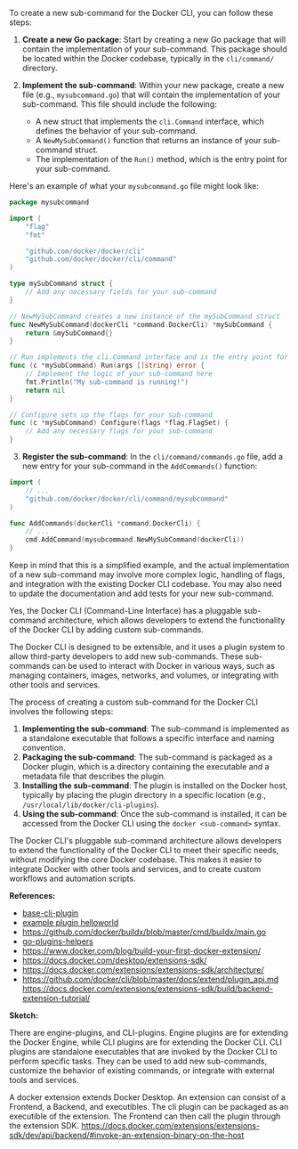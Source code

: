 To create a new sub-command for the Docker CLI, you can follow these steps:

1. **Create a new Go package**: Start by creating a new Go package that will contain the implementation of your sub-command. This package should be located within the Docker codebase, typically in the `cli/command/` directory.

2. **Implement the sub-command**: Within your new package, create a new file (e.g., `mysubcommand.go`) that will contain the implementation of your sub-command. This file should include the following:
   - A new struct that implements the `cli.Command` interface, which defines the behavior of your sub-command.
   - A `NewMySubCommand()` function that returns an instance of your sub-command struct.
   - The implementation of the `Run()` method, which is the entry point for your sub-command.

Here's an example of what your `mysubcommand.go` file might look like:

```go
package mysubcommand

import (
    "flag"
    "fmt"

    "github.com/docker/docker/cli"
    "github.com/docker/docker/cli/command"
)

type mySubCommand struct {
    // Add any necessary fields for your sub-command
}

// NewMySubCommand creates a new instance of the mySubCommand struct
func NewMySubCommand(dockerCli *command.DockerCli) *mySubCommand {
    return &mySubCommand{}
}

// Run implements the cli.Command interface and is the entry point for your sub-command
func (c *mySubCommand) Run(args []string) error {
    // Implement the logic of your sub-command here
    fmt.Println("My sub-command is running!")
    return nil
}

// Configure sets up the flags for your sub-command
func (c *mySubCommand) Configure(flags *flag.FlagSet) {
    // Add any necessary flags for your sub-command
}
```

3. **Register the sub-command**: In the `cli/command/commands.go` file, add a new entry for your sub-command in the `AddCommands()` function:

```go
import (
    // ...
    "github.com/docker/docker/cli/command/mysubcommand"
)

func AddCommands(dockerCli *command.DockerCli) {
    // ...
    cmd.AddCommand(mysubcommand.NewMySubCommand(dockerCli))
}
```

Keep in mind that this is a simplified example, and the actual implementation of a new sub-command may involve more complex logic, handling of flags, and integration with the existing Docker CLI codebase. You may also need to update the documentation and add tests for your new sub-command.

Yes, the Docker CLI (Command-Line Interface) has a pluggable sub-command architecture, which allows developers to extend the functionality of the Docker CLI by adding custom sub-commands.

The Docker CLI is designed to be extensible, and it uses a plugin system to allow third-party developers to add new sub-commands. These sub-commands can be used to interact with Docker in various ways, such as managing containers, images, networks, and volumes, or integrating with other tools and services.

The process of creating a custom sub-command for the Docker CLI involves the following steps:

1. **Implementing the sub-command**: The sub-command is implemented as a standalone executable that follows a specific interface and naming convention.
2. **Packaging the sub-command**: The sub-command is packaged as a Docker plugin, which is a directory containing the executable and a metadata file that describes the plugin.
3. **Installing the sub-command**: The plugin is installed on the Docker host, typically by placing the plugin directory in a specific location (e.g., `/usr/local/lib/docker/cli-plugins`).
4. **Using the sub-command**: Once the sub-command is installed, it can be accessed from the Docker CLI using the `docker <sub-command>` syntax.

The Docker CLI's pluggable sub-command architecture allows developers to extend the functionality of the Docker CLI to meet their specific needs, without modifying the core Docker codebase. This makes it easier to integrate Docker with other tools and services, and to create custom workflows and automation scripts.

**References:**

* [base-cli-plugin](https://github.com/docker/base-cli-plugin)
* [example plugin helloworld](https://github.com/docker/cli/tree/master/cli-plugins/examples)
* https://github.com/docker/buildx/blob/master/cmd/buildx/main.go
* [go-plugins-helpers](https://github.com/docker/go-plugins-helpers)
* https://www.docker.com/blog/build-your-first-docker-extension/
* https://docs.docker.com/desktop/extensions-sdk/
* https://docs.docker.com/extensions/extensions-sdk/architecture/
* https://github.com/docker/cli/blob/master/docs/extend/plugin_api.md
https://docs.docker.com/extensions/extensions-sdk/build/backend-extension-tutorial/


**Sketch:**

There are engine-plugins, and CLI-plugins. Engine plugins are for extending the Docker Engine, while CLI plugins are for extending the Docker CLI. CLI plugins are standalone executables that are invoked by the Docker CLI to perform specific tasks. They can be used to add new sub-commands, customize the behavior of existing commands, or integrate with external tools and services.

A docker extension extends Docker Desktop. An extension can consist of a Frontend, a Backend, and executibles. The cli plugin can be packaged as an executible of the extension. The Frontend can then call the plugin through the extension SDK. https://docs.docker.com/extensions/extensions-sdk/dev/api/backend/#invoke-an-extension-binary-on-the-host